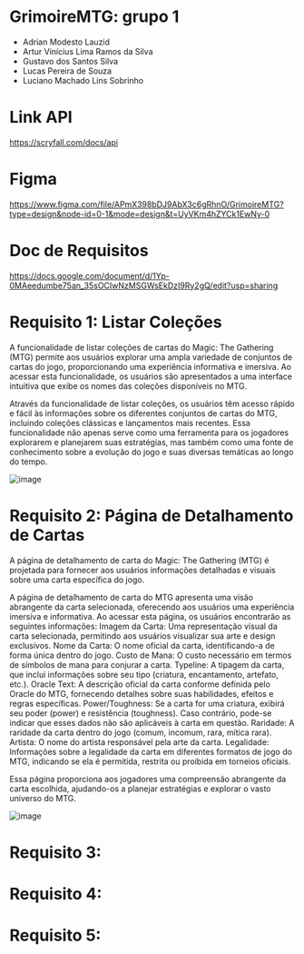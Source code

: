# GrimoireMTG: grupo 1
- Adrian Modesto Lauzid
- Artur Vinícius Lima Ramos da Silva
- Gustavo dos Santos Silva
- Lucas Pereira de Souza
- Luciano Machado Lins Sobrinho

# Link API
https://scryfall.com/docs/api

# Figma 
https://www.figma.com/file/APmX398bDJ9AbX3c6gRhnO/GrimoireMTG?type=design&node-id=0-1&mode=design&t=UyVKm4hZYCk1EwNy-0

# Doc de Requisitos
https://docs.google.com/document/d/1Yp-0MAeedumbe75an_35sOCIwNzMSGWsEkDzI9Ry2gQ/edit?usp=sharing

# Requisito 1: Listar Coleções

A funcionalidade de listar coleções de cartas do Magic: The Gathering (MTG) permite aos usuários explorar uma ampla variedade de conjuntos de cartas do jogo, proporcionando uma experiência informativa e imersiva. Ao acessar esta funcionalidade, os usuários são apresentados a uma interface intuitiva que exibe os nomes das coleções disponíveis no MTG.

Através da funcionalidade de listar coleções, os usuários têm acesso rápido e fácil às informações sobre os diferentes conjuntos de cartas do MTG, incluindo coleções clássicas e lançamentos mais recentes. Essa funcionalidade não apenas serve como uma ferramenta para os jogadores explorarem e planejarem suas estratégias, mas também como uma fonte de conhecimento sobre a evolução do jogo e suas diversas temáticas ao longo do tempo.

![image](https://github.com/Lauzid/fnr-android-project/assets/69322864/3aad1dfe-d391-489d-b2d1-26f6cbd0b896)


# Requisito 2: Página de Detalhamento de Cartas

A página de detalhamento de carta do Magic: The Gathering (MTG) é projetada para fornecer aos usuários informações detalhadas e visuais sobre uma carta específica do jogo.

A página de detalhamento de carta do MTG apresenta uma visão abrangente da carta selecionada, oferecendo aos usuários uma experiência imersiva e informativa. Ao acessar esta página, os usuários encontrarão as seguintes informações:
Imagem da Carta: Uma representação visual da carta selecionada, permitindo aos usuários visualizar sua arte e design exclusivos.
Nome da Carta: O nome oficial da carta, identificando-a de forma única dentro do jogo.
Custo de Mana: O custo necessário em termos de símbolos de mana para conjurar a carta.
Typeline: A tipagem da carta, que inclui informações sobre seu tipo (criatura, encantamento, artefato, etc.).
Oracle Text: A descrição oficial da carta conforme definida pelo Oracle do MTG, fornecendo detalhes sobre suas habilidades, efeitos e regras específicas.
Power/Toughness: Se a carta for uma criatura, exibirá seu poder (power) e resistência (toughness). Caso contrário, pode-se indicar que esses dados não são aplicáveis à carta em questão.
Raridade: A raridade da carta dentro do jogo (comum, incomum, rara, mítica rara).
Artista: O nome do artista responsável pela arte da carta.
Legalidade: Informações sobre a legalidade da carta em diferentes formatos de jogo do MTG, indicando se ela é permitida, restrita ou proibida em torneios oficiais.

Essa página proporciona aos jogadores uma compreensão abrangente da carta escolhida, ajudando-os a planejar estratégias e explorar o vasto universo do MTG.

![image](https://github.com/Lauzid/fnr-android-project/assets/117421458/dd03c2af-cff9-4262-a2dd-6b5ea350bd23)

# Requisito 3:

# Requisito 4:

# Requisito 5:
